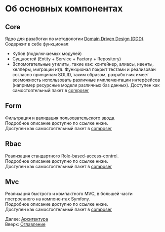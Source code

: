 # Об основных компонентах

## Core

Ядро для разаботки по методологии [Domain Driven Design (DDD)](https://en.wikipedia.org/wiki/Domain-driven_design).
Содержит в себе функционал:
- Кубов (подключаемых модулей)
- Сущностей (Entity + Service + Factory + Repository)
- Вспомогательные утилиты, такие как: контейнер, алиасы, ивенты, хелперы, миграции итд.
Функционал покрыт тестами и реализован согласно принципам SOLID, таким образом, разработчик имеет возможность
использовать различные имплементации интерфейсов (например ресурсные модели различных баз данных).
Доступен как самостоятельный пакет в [composer](https://packagist.org/packages/web-complete/core)

## Form

Фильтрация и валидация пользовательского ввода.<br>
Подробное описание доступно по ссылке ниже.<br>
Доступен как самостоятельный пакет в [composer](https://packagist.org/packages/web-complete/form)

## Rbac

Реализация стандартного Role-based-access-control.<br>
Подробное описание доступно по ссылке ниже.<br>
Доступен как самостоятельный пакет в [composer](https://packagist.org/packages/web-complete/rbac)

## Mvc

Реализация быстрого и компактного MVC, в большей части построенного на компонентах Symfony.<br>
Подробное описание доступно по ссылке ниже.<br>
Доступен как самостоятельный пакет в [composer](https://packagist.org/packages/web-complete/mvc)

Далее: [Архитектура](architecture.md)<br>
Вверх: [Оглавление](index.md)
